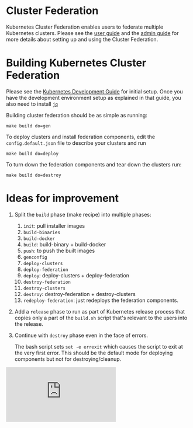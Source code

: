# Cluster Federation

Kubernetes Cluster Federation enables users to federate multiple
Kubernetes clusters. Please see the [user guide](http://kubernetes.io/docs/admin/federation/)
and the [admin guide](http://kubernetes.io/docs/user-guide/federation/federated-services/)
for more details about setting up and using the Cluster Federation.

# Building Kubernetes Cluster Federation

Please see the [Kubernetes Development Guide](https://github.com/kubernetes/kubernetes/blob/master/docs/devel/development.md)
for initial setup. Once you have the development environment setup
as explained in that guide, you also need to install [`jq`](https://stedolan.github.io/jq/download/)
<!-- TODO(madhusudancs): Re-evaluate using jq even in the development
     environment. There is a concern that adding more tools as dependencies
     might lead to proliferation of tools one need to install to develop
     Kubernetes. jq is already a dependency for kubernetes-anywhere on
     which this workflow depends, so we are giving an exception to jq
     for now. -->

Building cluster federation should be as simple as running:

```shell
make build do=gen
```

To deploy clusters and install federation components, edit the
`config.default.json` file to describe your clusters and run

```shell
make build do=deploy
```

To turn down the federation components and tear down the clusters run:

```shell
make build do=destroy
```

# Ideas for improvement

1. Split the `build` phase (make recipe) into multiple phases:
    1. `init`: pull installer images
    2. `build-binaries`
    3. `build-docker`
    4. `build`: build-binary + build-docker
    5. `push`: to push the built images
    6. `genconfig`
    7. `deploy-clusters`
    8. `deploy-federation`
    9. `deploy`: deploy-clusters + deploy-federation
    10. `destroy-federation`
    11. `destroy-clusters`
    12. `destroy`: destroy-federation + destroy-clusters
    13. `redeploy-federation`: just redeploys the federation components.

2. Add a `release` phase to run as part of Kubernetes release process
   that copies only a part of the `build.sh` script that's relevant to
   the users into the release.

3. Continue with `destroy` phase even in the face of errors.

   The bash script sets `set -e errexit` which causes the script to exit
   at the very first error. This should be the default mode for deploying
   components but not for destroying/cleanup.


[![Analytics](https://kubernetes-site.appspot.com/UA-36037335-10/GitHub/federation/README.md?pixel)]()
